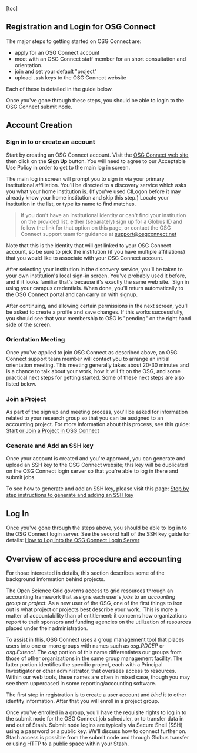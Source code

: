 [title]: - "Registration and Login for OSG Connect"
[toc]

## Registration and Login for OSG Connect

The major steps to getting started on OSG Connect are: 

* apply for an OSG Connect account
* meet with an OSG Connect staff member for an short consultation and orientation. 
* join and set your default "project"
* upload `.ssh` keys to the OSG Connect website

Each of these is detailed in the guide below. 

Once you've gone through these steps, you should be able to login to the OSG Connect
submit node.  

## Account Creation

### Sign in to or create an account

Start by creating an OSG Connect account. Visit the [OSG Connect web
site](<https://osgconnect.net/>), then click on the **Sign Up** button. You 
will need to agree to our Acceptable Use Policy in order to get to the 
main log in screen. 

The main log in screen will prompt you to sign in via your primary institutional 
affiliation. You'll be directed to a discovery
service which asks you what your home institution is. (If you've used CILogon
before it may already know your home institution and skip this step.) Locate
your institution in the list, or type its name to find matches. 

> If you don't have an institutional identity or can't find your institution 
> on the provided list, either (separately) sign up for a Globus ID and follow 
> the link for that option on this page, or contact the OSG Connect support 
> team for guidance at support@osgconnect.net

Note that this is the identity that will get linked to your OSG Connect account, 
so be sure to pick the institution (if you have multiple affiliations) that 
you would like to associate with your OSG Connect account. 

After selecting your institution in the discovery service, you'll be taken to
your own institution's local sign-in screen. You've probably used it before,
and if it looks familiar that's because it's exactly the same web site.  Sign in
using your campus credentials. When done, you'll return automatically to the
OSG Connect portal and can carry on with signup.

After continuing, and allowing certain permissions in the next screen, you'll be 
asked to create a profile and save changes. If this works successfully, you should 
see that your membership to OSG is "pending" on the right hand side of the screen. 

### Orientation Meeting

Once you've applied to join OSG Connect as described above, an OSG Connect support 
team member will contact you to arrange an initial orientation meeting. This meeting 
generally takes about 20-30 minutes and is a chance to talk about your work, how it will 
fit on the OSG, and some practical next steps for getting started. Some of these 
next steps are also listed below. 

### Join a Project

As part of the sign up and meeting process, you'll be asked for information related 
to your research group so that you can be assigned to an accounting project. For 
more information about this process, see this guide: [Start or Join a Project in OSG Connect][projects]

### Generate and Add an SSH key

Once your account is created and you're approved, you can generate and upload an 
SSH key to the OSG Connect website; this key will be duplicated on the OSG Connect 
login server so that you're able to log in there and submit jobs. 

To see how to generate and add an SSH key, please visit this 
page: [Step by step instructions to generate and adding an SSH key][ssh-key]

## Log In

Once you've gone through the steps above, you should be able to log in to the OSG Connect 
login server. See the second half of the SSH key guide for details: 
[How to Log Into the OSG Connect Login Server][ssh-key]

## Overview of access procedure and accounting

For those interested in details, this section describes some of the background 
information behind projects. 

The Open Science Grid governs access to grid resources through an accounting
framework that assigns each user's *jobs* to an *accounting group* or *project*.
As a new user of the OSG, one of the first things to iron out is what
project or projects best describe your work.  This is more a matter of
accountability than of entitlement: it concerns how organizations report to
their sponsors and funding agencies on the utilization of resources placed under
their administration.

To assist in this, OSG Connect uses a group management tool that places users
into one or more groups with names such as *osg.RDCEP* or *osg.Extenci*. 
The *osg* portion of this name differentiates our groups from those of 
other organizations in the same group management facility. The latter portion 
identifies the specific project, each with a Principal Investigator or other 
administrator, that oversees access to resources. Within our web tools, these 
names are often in mixed case, though you may see them uppercased in some 
reporting/accounting software.

The first step in registration is to create a user account and *bind* it to
other identity information. After that you will enroll in a project group.

Once you've enrolled in a group, you'll have the requisite rights to log in to
the submit node for the OSG Connect job scheduler, or to transfer data in and
out of Stash. Submit node logins are typically via Secure Shell (SSH) using a
password or a public key. We'll discuss how to connect further on. Stash access
is possible from the submit node and through Globus transfer or using HTTP to a 
public space within your Stash.

[ssh-key]: 12000065612
[projects]: 12000065615

